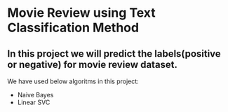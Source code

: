 # Movie Review using Text Classification Method

## In this project we will predict the labels(positive or negative) for movie review dataset.


We have used below algoritms in this project:
- Naive Bayes
- Linear SVC
